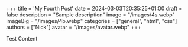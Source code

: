 +++
title = 'My Fourth Post'
date = 2024-03-03T20:35:25+01:00
draft = false
description = "Sample description"
image = "/images/4s.webp"
imageBig = "/images/4b.webp"
categories = ["general", "html", "css"]
authors = ["Nick"]
avatar = "/images/avatar.webp"
+++

Test Content